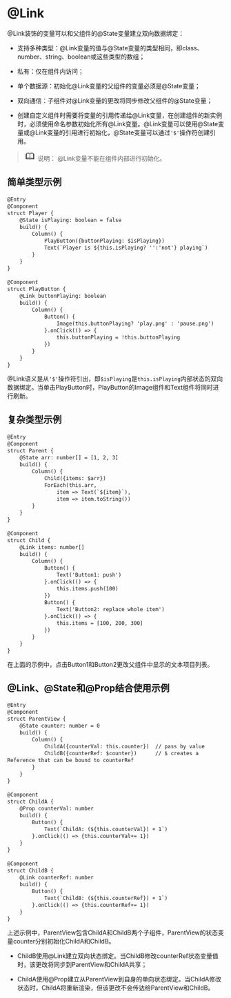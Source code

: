 # @Link

@Link装饰的变量可以和父组件的@State变量建立双向数据绑定：


- 支持多种类型：@Link变量的值与@State变量的类型相同，即class、number、string、boolean或这些类型的数组；

- 私有：仅在组件内访问；

- 单个数据源：初始化@Link变量的父组件的变量必须是@State变量；

- 双向通信：子组件对@Link变量的更改将同步修改父组件的@State变量；

- 创建自定义组件时需要将变量的引用传递给@Link变量，在创建组件的新实例时，必须使用命名参数初始化所有@Link变量。@Link变量可以使用@State变量或@Link变量的引用进行初始化，@State变量可以通过`'$'`操作符创建引用。


> ![icon-note.gif](public_sys-resources/icon-note.gif) 说明：
> @Link变量不能在组件内部进行初始化。


## 简单类型示例

```
@Entry
@Component
struct Player {
    @State isPlaying: boolean = false
    build() {
        Column() {
            PlayButton({buttonPlaying: $isPlaying})
            Text(`Player is ${this.isPlaying? '':'not'} playing`)
        }
    }
}

@Component
struct PlayButton {
    @Link buttonPlaying: boolean
    build() {
        Column() {
            Button() {
                Image(this.buttonPlaying? 'play.png' : 'pause.png')
            }.onClick(() => {
                this.buttonPlaying = !this.buttonPlaying
            })
        }
    }
}
```

@Link语义是从`'$'`操作符引出，即`$isPlaying`是`this.isPlaying`内部状态的双向数据绑定。当单击PlayButton时，PlayButton的Image组件和Text组件将同时进行刷新。


## 复杂类型示例

```
@Entry
@Component
struct Parent {
    @State arr: number[] = [1, 2, 3]
    build() {
        Column() {
            Child({items: $arr})
            ForEach(this.arr,
                item => Text(`${item}`),
                item => item.toString())
        }
    }
}

@Component
struct Child {
    @Link items: number[]
    build() {
        Column() {
            Button() {
                Text('Button1: push')
            }.onClick(() => {
                this.items.push(100)
            })
            Button() {
                Text('Button2: replace whole item')
            }.onClick(() => {
                this.items = [100, 200, 300]
            })
        }
    }
}
```

在上面的示例中，点击Button1和Button2更改父组件中显示的文本项目列表。


## @Link、@State和@Prop结合使用示例

```
@Entry
@Component
struct ParentView {
    @State counter: number = 0
    build() {
        Column() {
            ChildA({counterVal: this.counter})  // pass by value
            ChildB({counterRef: $counter})      // $ creates a Reference that can be bound to counterRef
        }
    }
}

@Component
struct ChildA {
    @Prop counterVal: number
    build() {
        Button() {
            Text(`ChildA: (${this.counterVal}) + 1`)
        }.onClick(() => {this.counterVal+= 1})
    }
}

@Component
struct ChildB {
    @Link counterRef: number
    build() {
        Button() {
            Text(`ChildB: (${this.counterRef}) + 1`)
        }.onClick(() => {this.counterRef+= 1})
    }
}
```

上述示例中，ParentView包含ChildA和ChildB两个子组件，ParentView的状态变量counter分别初始化ChildA和ChildB。

- ChildB使用@Link建立双向状态绑定。当ChildB修改counterRef状态变量值时，该更改将同步到ParentView和ChildA共享；

- ChildA使用@Prop建立从ParentView到自身的单向状态绑定。当ChildA修改状态时，ChildA将重新渲染，但该更改不会传达给ParentView和ChildB。
